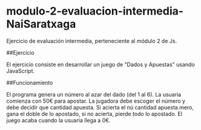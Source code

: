 # modulo-2-evaluacion-intermedia-NaiSaratxaga
Ejercicio de evaluación intermedia, perteneciente al módulo 2 de Js.

##Ejercicio

El ejercicio consiste en desarrollar un juego de "Dados y Apuestas" usando JavaScript.

##Funcionamiento

El programa genera un número al azar del dado (del 1 al 6). La usuaria comienza con 50€ para apostar. La jugadora debe escoger el número y debe decidir que 
cantidad apuesta.
Si acierta el nú
cantidad apuesta.mero, gana el doble de lo apostado, si no acierta, pierde todo lo apostado.
El juego acaba cuando la usuaria llega a 0€.
